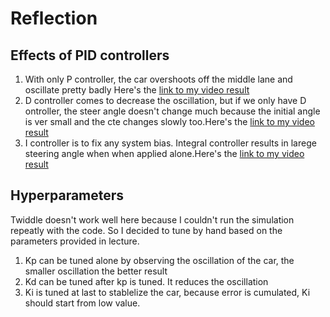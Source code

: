 # Reflection

## Effects of PID controllers
1. With only P controller, the car overshoots off the middle lane and oscillate pretty badly  Here's the [link to my video result](./video/p_controller.mov)
2. D controller comes to decrease the oscillation, but if we only have D ontroller, the steer angle doesn't change much because the initial angle is ver small and the cte changes slowly too.Here's the [link to my video result](./video/d_controller.mov)
3. I controller is to fix any system bias. Integral controller results in larege steering angle when when applied alone.Here's the [link to my video result](./video/i_controller.mov)

## Hyperparameters
Twiddle doesn't work well here because I couldn't run the simulation repeatly with the code. So I decided to tune by hand based on the parameters provided in lecture.
1. Kp can be tuned alone by observing the oscillation of the car, the smaller oscillation the better result
2. Kd can be tuned after kp is tuned. It reduces the oscillation
3. Ki is tuned at last to stablelize the car, because error is cumulated, Ki should start from low value.


